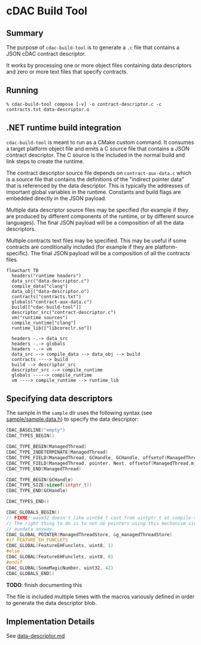 # cDAC Build Tool

## Summary

The purpose of `cdac-build-tool` is to generate a `.c` file that contains a JSON cDAC contract descriptor.

It works by processing one or more object files containing data descriptors and zero or more text
files that specify contracts.

## Running

```console
% cdac-build-tool compose [-v] -o contract-descriptor.c -c contracts.txt data-descriptor.o
```
## .NET runtime build integration

`cdac-build-tool` is meant to run as a CMake custom command.
It consumes a target platform object file and emits a C source
file that contains a JSON contract descriptor.  The C source
is the included in the normal build and link steps to create the runtime.

The contract descriptor source file depends on `contract-aux-data.c` which is a source file that contains
the definitions of the "indirect pointer data" that is referenced by the data descriptor.  This is typically the addresses of important global variables in the runtime.
Constants and build flags are embedded directly in the JSON payload.

Multiple data descriptor source files may be specified (for example if they are produced by different components of the runtime, or by different source languages).  The final JSON payload will be a composition of all the data descriptors.

Multiple contracts text files may be specified.  This may be useful if some contracts are conditionally included (for example if they are platform-specific).  The final JSON payload will be a composition of all the contracts files.

```mermaid
flowchart TB
  headers("runtime headers")
  data_src("data-descriptor.c")
  compile_data["clang"]
  data_obj("data-descriptor.o")
  contracts("contracts.txt")
  globals("contract-aux-data.c")
  build[["cdac-build-tool"]]
  descriptor_src("contract-descriptor.c")
  vm("runtime sources")
  compile_runtime["clang"]
  runtime_lib(["libcoreclr.so"])

  headers -.-> data_src
  headers -.-> globals
  headers -.-> vm
  data_src --> compile_data --> data_obj --> build
  contracts ----> build
  build --> descriptor_src
  descriptor_src --> compile_runtime
  globals -----> compile_runtime
  vm ----> compile_runtime --> runtime_lib
```


## Specifying data descriptors

The sample in the `sample` dir uses the following syntax (see [sample/sample.data.h](sample/sample.data.h)) to specify the data descriptor:

```c
CDAC_BASELINE("empty")
CDAC_TYPES_BEGIN()

CDAC_TYPE_BEGIN(ManagedThread)
CDAC_TYPE_INDETERMINATE(ManagedThread)
CDAC_TYPE_FIELD(ManagedThread, GCHandle, GCHandle, offsetof(ManagedThread,m_gcHandle))
CDAC_TYPE_FIELD(ManagedThread, pointer, Next, offsetof(ManagedThread,m_next))
CDAC_TYPE_END(ManagedThread)

CDAC_TYPE_BEGIN(GCHandle)
CDAC_TYPE_SIZE(sizeof(intptr_t))
CDAC_TYPE_END(GCHandle)

CDAC_TYPES_END()

CDAC_GLOBALS_BEGIN()
// FIXME: wasm32 doesn't like uint64_t cast from uintptr_t at compile-time
// The right thing to do is to not do pointers using this mechanism since they need to go into
// auxdata anyway.
CDAC_GLOBAL_POINTER(ManagedThreadStore, &g_managedThreadStore)
#if FEATURE_EH_FUNCLETS
CDAC_GLOBAL(FeatureEHFunclets, uint8, 1)
#else
CDAC_GLOBAL(FeatureEHFunclets, uint8, 0)
#endif
CDAC_GLOBAL(SomeMagicNumber, uint32, 42)
CDAC_GLOBALS_END()
```

**TODO**: finish documenting this

The file is included multiple times with the macros variously defined in order to generate the
data descriptor blob.

## Implementation Details

See [data-descriptor.md](./data-descriptor.md)

